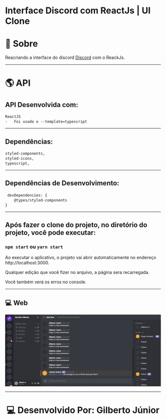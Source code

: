 # Interface Discord com ReactJs | UI Clone

# 📔 Sobre

Reacriando a interface do discord [Discord](https://discord.com/channels/@me) com o ReackJs.

---
# 🌎 API
## API Desenvolvida com: 

    ReactJS
    -   Foi usado o --template=typescript

---

## Dependências: 

    styled-components,
    styled-icons,
    typescript,

---

## Dependências de Desenvolvimento: 
     devDependencies: {
        @types/styled-components
    }

---

## Após fazer o clone do projeto, no diretório do projeto, você pode executar: 

### `npm start` ou `yarn start`

Ao executar o aplicativo, o projeto vai abrir automaticamente no endereço http://localhost:3000.

Qualquer edição que você fizer no arquivo, a página sera recarregada.

Você também verá os erros no console.

---

## 💻 Web
<p align="center">
<img src="./src/assets/1.png">
</p>


---
<h1 align="center">💻 Desenvolvido Por: Gilberto Júnior</h1> 